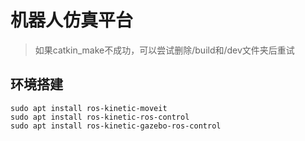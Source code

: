 # 机器人仿真平台

>如果catkin_make不成功，可以尝试删除/build和/dev文件夹后重试

## 环境搭建

```shell
sudo apt install ros-kinetic-moveit
sudo apt install ros-kinetic-ros-control
sudo apt install ros-kinetic-gazebo-ros-control
```
